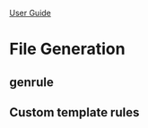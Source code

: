 [User Guide](index.md)

File Generation
===============

genrule
-------

Custom template rules
---------------------
